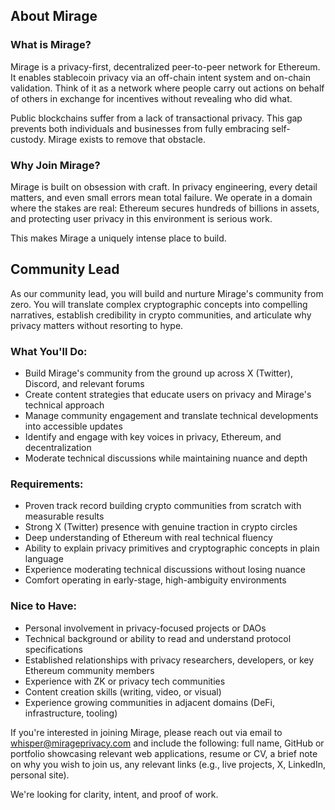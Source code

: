 ## About Mirage

### What is Mirage?

Mirage is a privacy-first, decentralized peer-to-peer network for Ethereum. It enables stablecoin privacy via an off-chain intent system and on-chain validation. Think of it as a network where people carry out actions on behalf of others in exchange for incentives without revealing who did what.

Public blockchains suffer from a lack of transactional privacy. This gap prevents both individuals and businesses from fully embracing self-custody. Mirage exists to remove that obstacle.

### Why Join Mirage?

Mirage is built on obsession with craft. In privacy engineering, every detail matters, and even small errors mean total failure. We operate in a domain where the stakes are real: Ethereum secures hundreds of billions in assets, and protecting user privacy in this environment is serious work.

This makes Mirage a uniquely intense place to build.

## Community Lead

As our community lead, you will build and nurture Mirage's community from zero. You will translate complex cryptographic concepts into compelling narratives, establish credibility in crypto communities, and articulate why privacy matters without resorting to hype.

### What You'll Do:

- Build Mirage's community from the ground up across X (Twitter), Discord, and relevant forums
- Create content strategies that educate users on privacy and Mirage's technical approach
- Manage community engagement and translate technical developments into accessible updates
- Identify and engage with key voices in privacy, Ethereum, and decentralization
- Moderate technical discussions while maintaining nuance and depth

### Requirements:

- Proven track record building crypto communities from scratch with measurable results
- Strong X (Twitter) presence with genuine traction in crypto circles
- Deep understanding of Ethereum with real technical fluency
- Ability to explain privacy primitives and cryptographic concepts in plain language
- Experience moderating technical discussions without losing nuance
- Comfort operating in early-stage, high-ambiguity environments

### Nice to Have:

- Personal involvement in privacy-focused projects or DAOs
- Technical background or ability to read and understand protocol specifications
- Established relationships with privacy researchers, developers, or key Ethereum community members
- Experience with ZK or privacy tech communities
- Content creation skills (writing, video, or visual)
- Experience growing communities in adjacent domains (DeFi, infrastructure, tooling)

If you're interested in joining Mirage, please reach out via email to whisper@mirageprivacy.com and include the following: full name, GitHub or portfolio showcasing relevant web applications, resume or CV, a brief note on why you wish to join us, any relevant links (e.g., live projects, X, LinkedIn, personal site).

We're looking for clarity, intent, and proof of work.
